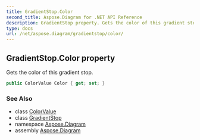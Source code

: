 ```yaml
---
title: GradientStop.Color
second_title: Aspose.Diagram for .NET API Reference
description: GradientStop property. Gets the color of this gradient stop
type: docs
url: /net/aspose.diagram/gradientstop/color/
---
```

## GradientStop.Color property

Gets the color of this gradient stop.

```csharp
public ColorValue Color { get; set; }
```

### See Also

* class [ColorValue](../../colorvalue/)
* class [GradientStop](../)
* namespace [Aspose.Diagram](../../gradientstop/)
* assembly [Aspose.Diagram](../../../)



